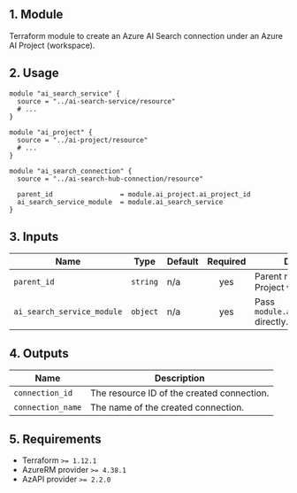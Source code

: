 ## 1. Module
Terraform module to create an Azure AI Search connection under an Azure AI Project (workspace).

## 2. Usage
```hcl
module "ai_search_service" {
  source = "../ai-search-service/resource"
  # ...
}

module "ai_project" {
  source = "../ai-project/resource"
  # ...
}

module "ai_search_connection" {
  source = "../ai-search-hub-connection/resource"

  parent_id                 = module.ai_project.ai_project_id
  ai_search_service_module  = module.ai_search_service
}
```

## 3. Inputs
| Name | Type | Default | Required | Description |
|------|------|---------|:--------:|-------------|
| `parent_id` | `string` | n/a | yes | Parent resource ID (AI Project workspace). |
| `ai_search_service_module` | `object` | n/a | yes | Pass `module.ai_search_service` directly. |

## 4. Outputs
| Name | Description |
|------|-------------|
| `connection_id` | The resource ID of the created connection. |
| `connection_name` | The name of the created connection. |

## 5. Requirements
- Terraform `>= 1.12.1`
- AzureRM provider `>= 4.38.1`
- AzAPI provider `>= 2.2.0`


